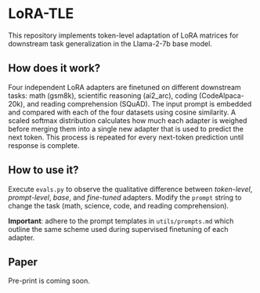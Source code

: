 # LoRA-TLE
This repository implements token-level adaptation of LoRA matrices for downstream task generalization in the Llama-2-7b base model.
## How does it work?
Four independent LoRA adapters are finetuned on different downstream tasks: math (gsm8k), scientific reasoning (ai2_arc), coding (CodeAlpaca-20k), and reading comprehension (SQuAD). The input prompt is embedded and compared with each of the four datasets using cosine similarity. A scaled softmax distribution calculates how much each adapter is weighed before merging them into a single new adapter that is used to predict the next token. This process is repeated for every next-token prediction until response is complete.
## How to use it?
Execute `evals.py` to observe the qualitative difference between _token-level_, _prompt-level_, _base_, and _fine-tuned_ adapters. Modify the `prompt` string to change the task (math, science, code, and reading comprehension).

**Important**: adhere to the prompt templates in `utils/prompts.md` which outline the same scheme used during supervised finetuning of each adapter.

## Paper
Pre-print is coming soon.
